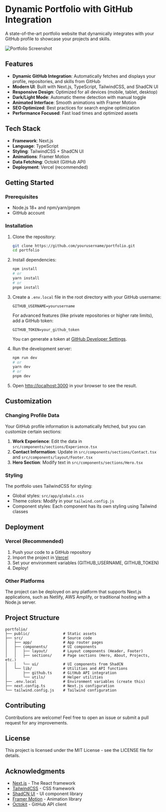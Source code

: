 # Dynamic Portfolio with GitHub Integration

A state-of-the-art portfolio website that dynamically integrates with your GitHub profile to showcase your projects and skills.

![Portfolio Screenshot](./screenshot.png)

## Features

- **Dynamic GitHub Integration**: Automatically fetches and displays your profile, repositories, and skills from GitHub
- **Modern UI**: Built with Next.js, TypeScript, TailwindCSS, and ShadCN UI
- **Responsive Design**: Optimized for all devices (mobile, tablet, desktop)
- **Dark/Light Mode**: Automatic theme detection with manual toggle
- **Animated Interface**: Smooth animations with Framer Motion
- **SEO Optimized**: Best practices for search engine optimization
- **Performance Focused**: Fast load times and optimized assets

## Tech Stack

- **Framework**: Next.js
- **Language**: TypeScript
- **Styling**: TailwindCSS + ShadCN UI
- **Animations**: Framer Motion
- **Data Fetching**: Octokit (GitHub API)
- **Deployment**: Vercel (recommended)

## Getting Started

### Prerequisites

- Node.js 18+ and npm/yarn/pnpm
- GitHub account

### Installation

1. Clone the repository:
   ```bash
   git clone https://github.com/yourusername/portfolio.git
   cd portfolio
   ```

2. Install dependencies:
   ```bash
   npm install
   # or
   yarn install
   # or
   pnpm install
   ```

3. Create a `.env.local` file in the root directory with your GitHub username:
   ```
   GITHUB_USERNAME=yourusername
   ```

   For advanced features (like private repositories or higher rate limits), add a GitHub token:
   ```
   GITHUB_TOKEN=your_github_token
   ```
   You can generate a token at [GitHub Developer Settings](https://github.com/settings/tokens).

4. Run the development server:
   ```bash
   npm run dev
   # or
   yarn dev
   # or
   pnpm dev
   ```

5. Open [http://localhost:3000](http://localhost:3000) in your browser to see the result.

## Customization

### Changing Profile Data

Your GitHub profile information is automatically fetched, but you can customize certain sections:

1. **Work Experience**: Edit the data in `src/components/sections/Experience.tsx`
2. **Contact Information**: Update in `src/components/sections/Contact.tsx` and `src/components/layout/Footer.tsx`
3. **Hero Section**: Modify text in `src/components/sections/Hero.tsx`

### Styling

The portfolio uses TailwindCSS for styling:

- Global styles: `src/app/globals.css`
- Theme colors: Modify in your `tailwind.config.js`
- Component styles: Each component has its own styling using Tailwind classes

## Deployment

### Vercel (Recommended)

1. Push your code to a GitHub repository
2. Import the project in [Vercel](https://vercel.com)
3. Set your environment variables (GITHUB_USERNAME, GITHUB_TOKEN)
4. Deploy!

### Other Platforms

The project can be deployed on any platform that supports Next.js applications, such as Netlify, AWS Amplify, or traditional hosting with a Node.js server.

## Project Structure

```
portfolio/
├── public/               # Static assets
├── src/                  # Source code
│   ├── app/              # App router pages
│   ├── components/       # UI components
│   │   ├── layout/       # Layout components (Header, Footer)
│   │   ├── sections/     # Page sections (Hero, About, Projects, etc.)
│   │   └── ui/           # UI components from ShadCN
│   └── lib/              # Utilities and API functions
│       ├── github.ts     # GitHub API integration
│       └── utils/        # Helper utilities
├── .env.local            # Environment variables (create this)
├── next.config.ts        # Next.js configuration
└── tailwind.config.js    # Tailwind configuration
```

## Contributing

Contributions are welcome! Feel free to open an issue or submit a pull request for any improvements.

## License

This project is licensed under the MIT License - see the LICENSE file for details.

## Acknowledgments

- [Next.js](https://nextjs.org/) - The React framework
- [TailwindCSS](https://tailwindcss.com/) - CSS framework
- [ShadCN UI](https://ui.shadcn.com/) - UI component library
- [Framer Motion](https://www.framer.com/motion/) - Animation library
- [Octokit](https://github.com/octokit/rest.js) - GitHub API client
